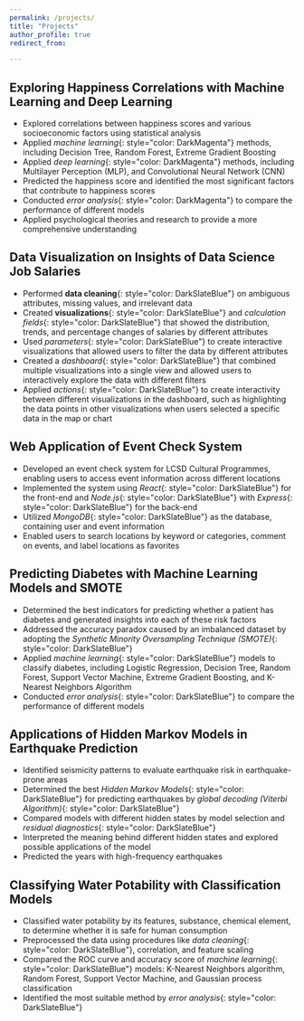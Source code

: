 ```yaml
---
permalink: /projects/
title: "Projects"
author_profile: true
redirect_from: 

---
```


## Exploring Happiness Correlations with Machine Learning and Deep Learning

* Explored correlations between happiness scores and various socioeconomic factors using statistical analysis
* Applied *machine learning*{: style="color: DarkMagenta"} methods, including Decision Tree, Random Forest, Extreme Gradient Boosting
* Applied *deep learning*{: style="color: DarkMagenta"} methods, including Multilayer Perception (MLP), and Convolutional Neural Network (CNN)
* Predicted the happiness score and identified the most significant factors that contribute to happiness scores
* Conducted *error analysis*{: style="color: DarkMagenta"} to compare the performance of different models
* Applied psychological theories and research to provide a more comprehensive understanding

## Data Visualization on Insights of Data Science Job Salaries

* Performed **data cleaning**{: style="color: DarkSlateBlue"} on ambiguous attributes, missing values, and irrelevant data
* Created **visualizations**{: style="color: DarkSlateBlue"} and *calculation fields*{: style="color: DarkSlateBlue"} that showed the distribution, trends, and percentage changes of salaries by different attributes
* Used *parameters*{: style="color: DarkSlateBlue"} to create interactive visualizations that allowed users to filter the data by different attributes
* Created a *dashboard*{: style="color: DarkSlateBlue"} that combined multiple visualizations into a single view and allowed users to interactively explore the data with different filters
* Applied *actions*{: style="color: DarkSlateBlue"} to create interactivity between different visualizations in the dashboard, such as highlighting the data points in other visualizations when users selected a specific data in the map or chart


## Web Application of Event Check System

* Developed an event check system for LCSD Cultural Programmes, enabling users to access event information across different locations
* Implemented the system using *React*{: style="color: DarkSlateBlue"} for the front-end and *Node.js*{: style="color: DarkSlateBlue"} with *Express*{: style="color: DarkSlateBlue"} for the back-end
* Utilized *MongoDB*{: style="color: DarkSlateBlue"} as the database, containing user and event information
* Enabled users to search locations by keyword or categories, comment on events, and label locations as favorites


## Predicting Diabetes with Machine Learning Models and SMOTE

* Determined the best indicators for predicting whether a patient has diabetes and generated insights into each of these risk factors
* Addressed the accuracy paradox caused by an imbalanced dataset by adopting the *Synthetic Minority Oversampling Technique (SMOTE)*{: style="color: DarkSlateBlue"}
* Applied *machine learning*{: style="color: DarkSlateBlue"} models to classify diabetes, including Logistic Regression, Decision Tree, Random Forest, Support Vector Machine, Extreme Gradient Boosting, and K-Nearest Neighbors Algorithm
* Conducted *error analysis*{: style="color: DarkSlateBlue"} to compare the performance of different models


## Applications of Hidden Markov Models in Earthquake Prediction

* Identified seismicity patterns to evaluate earthquake risk in earthquake-prone areas
* Determined the best *Hidden Markov Models*{: style="color: DarkSlateBlue"} for predicting earthquakes by *global decoding (Viterbi Algorithm)*{: style="color: DarkSlateBlue"}
* Compared models with different hidden states by model selection and *residual diagnostics*{: style="color: DarkSlateBlue"}
* Interpreted the meaning behind different hidden states and explored possible applications of the model
* Predicted the years with high-frequency earthquakes


## Classifying Water Potability with Classification Models

* Classified water potability by its features, substance, chemical element, to determine whether it is safe for human consumption
* Preprocessed the data using procedures like *data cleaning*{: style="color: DarkSlateBlue"}, correlation, and feature scaling
* Compared the ROC curve and accuracy score of *machine learning*{: style="color: DarkSlateBlue"} models: K-Nearest Neighbors algorithm, Random Forest, Support Vector Machine, and Gaussian process classification
* Identified the most suitable method by *error analysis*{: style="color: DarkSlateBlue"}




